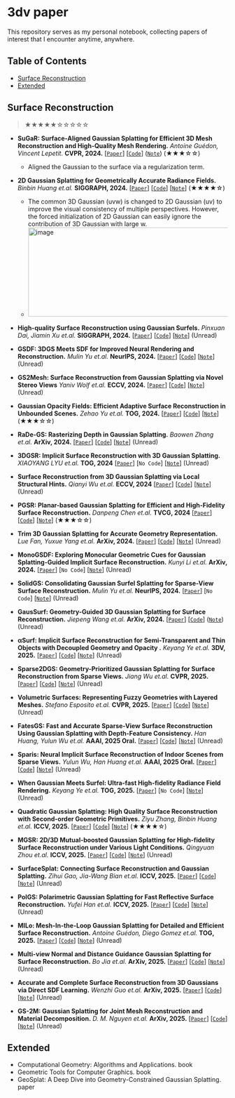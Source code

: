 # 3dv paper

This repository serves as my personal notebook, collecting papers of interest that I encounter anytime, anywhere.

## Table of Contents

- [Surface Reconstruction](#Surface-Reconstruction)
- [Extended](#Extended)


## Surface Reconstruction
>★★★★★☆☆☆☆☆

- __SuGaR: Surface-Aligned Gaussian Splatting for Efficient 3D Mesh Reconstruction and High-Quality Mesh Rendering.__ _Antoine Guédon, Vincent Lepetit._ __CVPR, 2024.__ [[`Paper`](https://arxiv.org/pdf/2311.12775)] [[`Code`](https://github.com/Anttwo/SuGaR)] ([`Note`]()) (★★★☆☆)
  - Aligned the Gaussian to the surface via a regularization term.
  
- __2D Gaussian Splatting for Geometrically Accurate Radiance Fields.__ _Binbin Huang et.al._  __SIGGRAPH, 2024.__ [[`Paper`](https://arxiv.org/pdf/2403.17888)] [[`Code`](https://github.com/hbb1/2d-gaussian-splatting)] [[`Note`]()] (★★★★☆)
  - The common 3D Gaussian (uvw) is changed to 2D Gaussian (uv) to improve the visual consistency of multiple perspectives. However, the forced initialization of 2D Gaussian can easily ignore the contribution of 3D Gaussian with large w.
  - <img width="875" height="203" alt="image" src="https://github.com/user-attachments/assets/2b68fd53-c930-4588-8ca0-0bc5768c80ef" />

- __High-quality Surface Reconstruction using Gaussian Surfels.__ _Pinxuan Dai, Jiamin Xu et.al._ __SIGGRAPH, 2024.__ [[`Paper`](https://arxiv.org/pdf/2404.17774)] [[`Code`](https://github.com/turandai/gaussian_surfels)] [[`Note`]()] (Unread)

- __GSDF: 3DGS Meets SDF for Improved Neural Rendering and Reconstruction.__ _Mulin Yu et.al._  __NeurIPS, 2024.__ [[`Paper`](https://arxiv.org/pdf/2403.16964)] [[`Code`](https://github.com/city-super/GSDF)] [[`Note`]()] (Unread)

- __GS2Mesh: Surface Reconstruction from Gaussian Splatting via Novel Stereo Views__ _Yaniv Wolf et.al._ __ECCV, 2024.__ [[`Paper`](https://arxiv.org/pdf/2404.01810)] [[`Code`](https://github.com/yanivw12/gs2mesh/tree/main)] [[`Note`]()] (Unread)

- __Gaussian Opacity Fields: Efficient Adaptive Surface Reconstruction in Unbounded Scenes.__ _Zehao Yu et.al._ __TOG, 2024.__ [[`Paper`](https://arxiv.org/pdf/2404.10772)] [[`Code`](https://github.com/autonomousvision/gaussian-opacity-fields)] [[`Note`]()] (★★★☆☆)

- __RaDe-GS: Rasterizing Depth in Gaussian Splatting.__ _Baowen Zhang et.al._ __ArXiv, 2024.__ [[`Paper`](https://arxiv.org/pdf/2406.01467)] [[`Code`](https://github.com/HKUST-SAIL/RaDe-GS)] [[`Note`]()] (Unread)

- __3DGSR: Implicit Surface Reconstruction with 3D Gaussian Splatting.__ _XIAOYANG LYU et.al._ __TOG, 2024__ [[`Paper`](https://arxiv.org/pdf/2404.00409)] [`No Code`] [[`Note`]()] (Unread)

- __Surface Reconstruction from 3D Gaussian Splatting via Local Structural Hints.__ _Qianyi Wu et.al._ __ECCV, 2024__ [[`Paper`](https://wuqianyi.top/media/GSRec.pdf)] [[`Code`](https://github.com/QianyiWu/gsrec)] [[`Note`]()] (Unread)

- __PGSR: Planar-based Gaussian Splatting for Efficient and High-Fidelity Surface Reconstruction.__ _Danpeng Chen et.al._ __TVCG, 2024__ [[`Paper`](https://arxiv.org/pdf/2406.06521)] [[`Code`](https://github.com/zju3dv/PGSR)] [[`Note`]()] (★★★☆☆)

- __Trim 3D Gaussian Splatting for Accurate Geometry Representation.__ _Lue Fan, Yuxue Yang et.al._ __ArXiv, 2024.__ [[`Paper`](https://arxiv.org/pdf/2406.07499)] [[`Code`](https://github.com/YuxueYang1204/TrimGS)] [[`Note`]()] (Unread)

- __MonoGSDF: Exploring Monocular Geometric Cues for Gaussian Splatting-Guided Implicit Surface Reconstruction.__ _Kunyi Li et.al._ __ArXiv, 2024.__ [[`Paper`](https://arxiv.org/pdf/2411.16898)] [`No Code`] [[`Note`]()] (Unread)

- __SolidGS: Consolidating Gaussian Surfel Splatting for Sparse-View Surface Reconstruction.__ _Mulin Yu et.al._  __NeurIPS, 2024.__ [[`Paper`](https://arxiv.org/pdf/2412.15400)] [`No Code`] [[`Note`]()] (Unread)

- __GausSurf: Geometry-Guided 3D Gaussian Splatting for Surface Reconstruction.__ _Jiepeng Wang et.al._ __ArXiv, 2024.__ [[`Paper`](https://arxiv.org/pdf/2411.19454)] [[`Code`](https://github.com/jiepengwang/GausSurf)] ([`Note`]()) (Unread)

- __αSurf: Implicit Surface Reconstruction for Semi-Transparent and Thin Objects with Decoupled Geometry and Opacity .__ _Keyang Ye et.al._ __3DV, 2025.__ [[`Paper`](https://arxiv.org/pdf/2303.10083)] [[`Code`](https://github.com/ChikaYan/alphasurf)] [[`Note`]()] (Unread)

- __Sparse2DGS: Geometry-Prioritized Gaussian Splatting for Surface Reconstruction from Sparse Views.__ _Jiang Wu et.al._ __CVPR, 2025.__ [[`Paper`](https://arxiv.org/pdf/2504.20378)] [[`Code`](https://github.com/Wuuu3511/Sparse2DGS)] [[`Note`]()] (Unread)

- __Volumetric Surfaces: Representing Fuzzy Geometries with Layered Meshes.__ _Stefano Esposito et.al._ __CVPR, 2025.__ [[`Paper`](https://arxiv.org/pdf/2409.02482)] [[`Code`](https://github.com/autonomousvision/volsurfs/tree/main)] [[`Note`]()] (Unread)

- __FatesGS: Fast and Accurate Sparse-View Surface Reconstruction Using Gaussian Splatting with Depth-Feature Consistency.__ _Han Huang, Yulun Wu et.al._ __AAAI, 2025 Oral.__ [[`Paper`](https://arxiv.org/pdf/2501.04628)] [[`Code`](https://github.com/yulunwu0108/FatesGS)] [[`Note`]()] (Unread)

- __Sparis: Neural Implicit Surface Reconstruction of Indoor Scenes from Sparse Views.__ _Yulun Wu, Han Huang et.al._ __AAAI, 2025 Oral.__ [[`Paper`](https://arxiv.org/pdf/2501.01196)] [[`Code`](https://github.com/yulunwu0108/Sparis/tree/master)] [[`Note`]()] (Unread)

- __When Gaussian Meets Surfel: Ultra-fast High-fidelity Radiance Field Rendering.__ _Keyang Ye et.al._ __TOG, 2025.__ [[`Paper`](https://arxiv.org/pdf/2504.17545)] [`No Code`] [[`Note`]()] (Unread)

- __Quadratic Gaussian Splatting: High Quality Surface Reconstruction with Second-order Geometric Primitives.__ _Ziyu Zhang, Binbin Huang et.al._  __ICCV, 2025.__ [[`Paper`](https://arxiv.org/pdf/2411.16392)] [[`Code`](https://github.com/will-zzy/QGS)] [[`Note`]()] (★★★★☆)

- __MGSR: 2D/3D Mutual-boosted Gaussian Splatting for High-fidelity Surface Reconstruction under Various Light Conditions.__ _Qingyuan Zhou et.al._ __ICCV, 2025.__ [[`Paper`](https://arxiv.org/pdf/2503.05182)] [[`Code`](https://github.com/TsingyuanChou/MGSR)] [[`Note`]()] (Unread)

- __SurfaceSplat: Connecting Surface Reconstruction and Gaussian Splatting.__ _Zihui Gao, Jia-Wang Bian et.al._ __ICCV, 2025.__ [[`Paper`](https://arxiv.org/pdf/2507.15602)] [[`Code`](https://github.com/aim-uofa/SurfaceSplat)] [[`Note`]()] (Unread)

- __PolGS: Polarimetric Gaussian Splatting for Fast Reflective Surface Reconstruction.__ _Yufei Han et.al._ __ICCV, 2025.__ [[`Paper`](https://arxiv.org/pdf/2509.19726)] [[`Code`](https://github.com/PRIS-CV/PolGS)] [[`Note`]()] (Unread)

- __MILo: Mesh-In-the-Loop Gaussian Splatting for Detailed and Efficient Surface Reconstruction.__ _Antoine Guédon, Diego Gomez et.al._ __TOG, 2025.__ [[`Paper`](https://arxiv.org/pdf/2506.24096)] [[`Code`](https://github.com/Anttwo/MILo)] [[`Note`]()] (Unread)

- __Multi-view Normal and Distance Guidance Gaussian Splatting for Surface Reconstruction.__ _Bo Jia et.al._ __ArXiv, 2025.__ [[`Paper`](https://arxiv.org/pdf/2508.07701)] [[`Code`](https://github.com/Bistu3DV/MND-GS)] [[`Note`]()] (Unread)

- __Accurate and Complete Surface Reconstruction from 3D Gaussians via Direct SDF Learning.__ _Wenzhi Guo et.al._ __ArXiv, 2025.__ [[`Paper`](https://arxiv.org/pdf/2509.07493)] [[`Code`](https://github.com/DARYL-GWZ/DIGS)] [[`Note`]()] (Unread)

- __GS-2M: Gaussian Splatting for Joint Mesh Reconstruction and Material Decomposition.__ _D. M. Nguyen et.al._ __ArXiv, 2025.__ [[`Paper`](https://arxiv.org/pdf/2509.22276)] [[`Code`](https://github.com/ndming/GS-2M/tree/main)] [[`Note`]()] (Unread)





## Extended
  
- Computational Geometry: Algorithms and Applications. book 
- Geometric Tools for Computer Graphics. book
- GeoSplat: A Deep Dive into Geometry-Constrained Gaussian Splatting. paper

